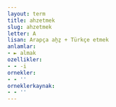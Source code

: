 ```yaml
---
layout: term
title: ahzetmek
slug: ahzetmek
letter: A
lisan: Arapça aḫẕ + Türkçe etmek
anlamlar:
- ► almak
ozellikler:
- - -i
ornekler:
- - ''
orneklerkaynak:
- - ''
---
```

